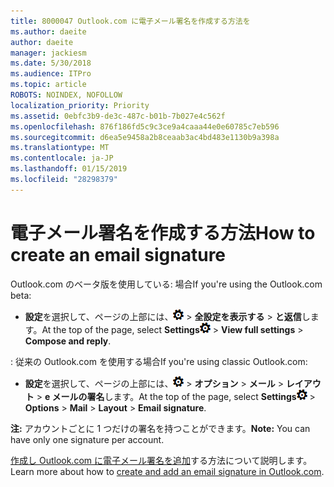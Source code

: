 ```yaml
---
title: 8000047 Outlook.com に電子メール署名を作成する方法を
ms.author: daeite
author: daeite
manager: jackiesm
ms.date: 5/30/2018
ms.audience: ITPro
ms.topic: article
ROBOTS: NOINDEX, NOFOLLOW
localization_priority: Priority
ms.assetid: 0ebfc3b9-de3c-487c-b01b-7b027e4c562f
ms.openlocfilehash: 876f186fd5c9c3ce9a4caaa44e0e60785c7eb596
ms.sourcegitcommit: d6ea5e9458a2b8ceaab3ac4bd483e1130b9a398a
ms.translationtype: MT
ms.contentlocale: ja-JP
ms.lasthandoff: 01/15/2019
ms.locfileid: "28298379"
---
```

# <a name="how-to-create-an-email-signature"></a><span data-ttu-id="788f7-102">電子メール署名を作成する方法</span><span class="sxs-lookup"><span data-stu-id="788f7-102">How to create an email signature</span></span>

<span data-ttu-id="788f7-103">Outlook.com のベータ版を使用している: 場合</span><span class="sxs-lookup"><span data-stu-id="788f7-103">If you're using the Outlook.com beta:</span></span>
  
- <span data-ttu-id="788f7-104">**設定**を選択して、ページの上部には、![の設定](media/f4b2e798-fff1-4a14-931f-5677a4543b58.png) \> **全設定を表示する** \> **と返信**します。</span><span class="sxs-lookup"><span data-stu-id="788f7-104">At the top of the page, select **Settings**![Settings](media/f4b2e798-fff1-4a14-931f-5677a4543b58.png) \> **View full settings** \> **Compose and reply**.</span></span> 
    
<span data-ttu-id="788f7-105">: 従来の Outlook.com を使用する場合</span><span class="sxs-lookup"><span data-stu-id="788f7-105">If you're using classic Outlook.com:</span></span>
  
- <span data-ttu-id="788f7-106">**設定**を選択して、ページの上部には、![の設定](media/f4b2e798-fff1-4a14-931f-5677a4543b58.png) \> **オプション** \> **メール** \> **レイアウト** \> **e メールの署名**します。</span><span class="sxs-lookup"><span data-stu-id="788f7-106">At the top of the page, select **Settings**![Settings](media/f4b2e798-fff1-4a14-931f-5677a4543b58.png) \> **Options** \> **Mail** \> **Layout** \> **Email signature**.</span></span> 
    
 <span data-ttu-id="788f7-107">**注:** アカウントごとに 1 つだけの署名を持つことができます。</span><span class="sxs-lookup"><span data-stu-id="788f7-107">**Note:** You can have only one signature per account.</span></span> 
  
<span data-ttu-id="788f7-108">[作成し Outlook.com に電子メール署名を追加](https://go.microsoft.com/fwlink/p/?linkid=2001404&amp;clcid=0x409)する方法について説明します。</span><span class="sxs-lookup"><span data-stu-id="788f7-108">Learn more about how to [create and add an email signature in Outlook.com](https://go.microsoft.com/fwlink/p/?linkid=2001404&amp;clcid=0x409).</span></span>
  

